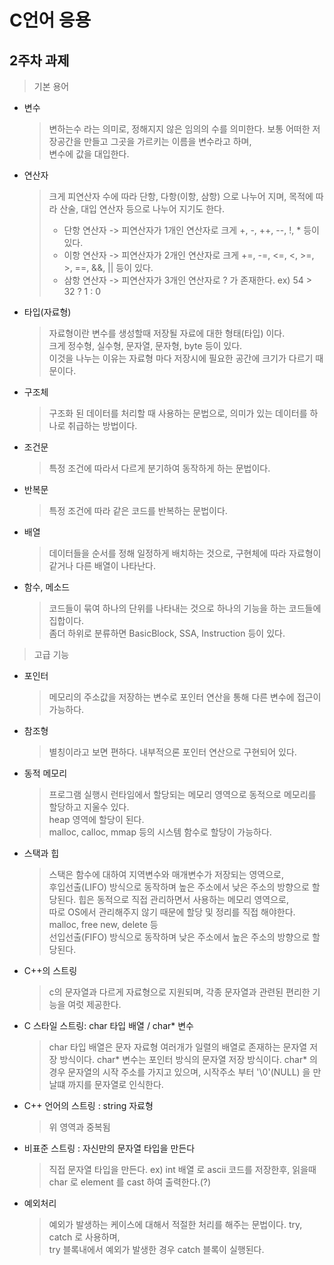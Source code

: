 C언어 응용
=========

2주차 과제
----------

> 기본 용어
- 변수
  > 변하는수 라는 의미로, 정해지지 않은 임의의 수를 의미한다. 보통 어떠한 저장공간을 만들고 그곳을 가르키는 이름을 변수라고 하며,   
  > 변수에 값을 대입한다.
- 연산자
  > 크게 피연산자 수에 따라 단항, 다항(이항, 삼항) 으로 나누어 지며, 목적에 따라 산술, 대입 연산자 등으로 나누어 지기도 한다.
  > - 단항 연산자 -> 피연산자가 1개인 연산자로 크게 +, -, ++, --, !, * 등이 있다.
  > - 이항 연산자 -> 피연산자가 2개인 연산자로 크게 +=, -=, <=, <, >=, >, ==, &&, || 등이 있다.
  > - 삼항 연산자 -> 피연산자가 3개인 연산자로 ? 가 존재한다. ex) 54 > 32 ? 1 : 0
- 타입(자료형)
  > 자료형이란 변수를 생성할때 저장될 자료에 대한 형태(타입) 이다.   
  크게 정수형, 실수형, 문자열, 문자형, byte 등이 있다.   
  이것을 나누는 이유는 자료형 마다 저장시에 필요한 공간에 크기가 다르기 때문이다.
- 구조체
  > 구조화 된 데이터를 처리할 때 사용하는 문법으로, 의미가 있는 데이터를 하나로 취급하는 방법이다.
- 조건문
  > 특정 조건에 따라서 다르게 분기하여 동작하게 하는 문법이다.
- 반복문
  > 특정 조건에 따라 같은 코드를 반복하는 문법이다.
- 배열
  > 데이터들을 순서를 정해 일정하게 배치하는 것으로, 구현체에 따라 자료형이 같거나 다른 배열이 나타난다.
- 함수, 메소드
  > 코드들이 묶여 하나의 단위를 나타내는 것으로 하나의 기능을 하는 코드들에 집합이다.   
  좀더 하위로 분류하면 BasicBlock, SSA, Instruction 등이 있다.
> 고급 기능
- 포인터
  > 메모리의 주소값을 저장하는 변수로 포인터 연산을 통해 다른 변수에 접근이 가능하다.
- 참조형
  > 별칭이라고 보면 편하다. 내부적으론 포인터 연산으로 구현되어 있다.
- 동적 메모리
  > 프로그램 실행시 런타임에서 할당되는 메모리 영역으로 동적으로 메모리를 할당하고 지울수 있다.   
  heap 영역에 할당이 된다.   
  malloc, calloc, mmap 등의 시스템 함수로 할당이 가능하다.
- 스택과 힙
  > 스택은 함수에 대하여 지역변수와 매개변수가 저장되는 영역으로,  
  후입선출(LIFO) 방식으로 동작하며 높은 주소에서 낮은 주소의 방향으로 할당된다.
  > 힙은 동적으로 직접 관리하면서 사용하는 메모리 영역으로,   
  따로 OS에서 관리해주지 않기 때문에 할당 및 정리를 직접 해야한다. malloc, free new, delete 등   
  선입선출(FIFO) 방식으로 동작하며 낮은 주소에서 높은 주소의 방향으로 할당된다.
- C++의 스트링
  > c의 문자열과 다르게 자료형으로 지원되며, 각종 문자열과 관련된 편리한 기능을 여럿 제공한다.
- C 스타일 스트링: char 타입 배열 / char* 변수
  > char 타입 배열은 문자 자료형 여러개가 일렬의 배열로 존재하는 문자열 저장 방식이다.
  char* 변수는 포인터 방식의 문자열 저장 방식이다.
  char* 의 경우 문자열의 시작 주소를 가지고 있으며, 시작주소 부터 '\0'(NULL) 을 만날떄 까지를 문자열로 인식한다.
- C++ 언어의 스트링 : string 자료형
  > 위 영역과 중복됨
- 비표준 스트링 : 자신만의 문자열 타입을 만든다
  > 직접 문자열 타입을 만든다. ex) int 배열 로 ascii 코드를 저장한후, 읽을때 char 로 element 를 cast 하여 출력한다.(?)
- 예외처리
  > 예외가 발생하는 케이스에 대해서 적절한 처리를 해주는 문법이다.
  try, catch 로 사용하며,  
  try 블록내에서 예외가 발생한 경우 catch 블록이 실행된다.
